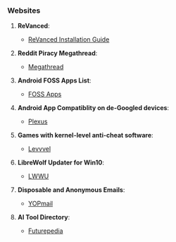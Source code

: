 ### Websites 

1. **ReVanced**: 
	- [ReVanced Installation Guide](https://www.reddit.com/r/revancedapp/comments/xlcny9/revanced_manager_guide_for_dummies/?context=3) 

2. **Reddit Piracy Megathread**: 
	- [Megathread](https://www.reddit.com/r/Piracy/wiki/megathread/)

3. **Android FOSS Apps List**: 
	- [FOSS Apps](https://brainfucksec.github.io/android-foss-apps-list)
	
4. **Android App Compatiblity on de-Googled devices**: 
	- [Plexus](https://plexus.techlore.tech/)

5. **Games with kernel-level anti-cheat software**: 
	- [Levvvel](https://levvvel.com/games-with-kernel-level-anti-cheat-software/)

6. **LibreWolf Updater for Win10**: 
	- [LWWU](https://codeberg.org/ltGuillaume/LibreWolf-WinUpdater)

7. **Disposable and Anonymous Emails**: 
	- [YOPmail](https://yopmail.com/)

7. **AI Tool Directory**: 
	- [Futurepedia](https://www.futurepedia.io/)
